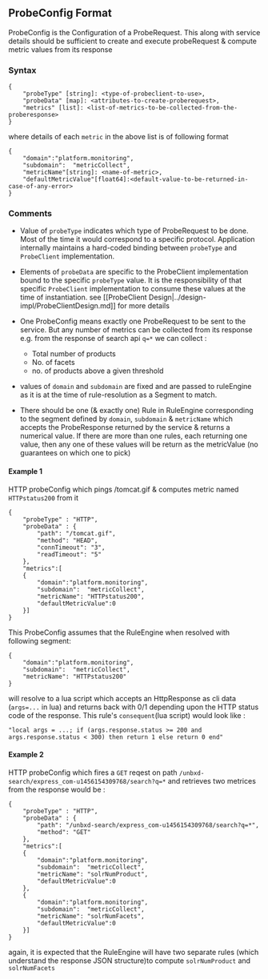 ## ProbeConfig Format
ProbeConfig is the Configuration of a ProbeRequest. This along with service details should be sufficient to create and execute probeRequest & compute metric values from its response
### Syntax
```
{
	"probeType" [string]: <type-of-probeclient-to-use>,
	"probeData" [map]: <attributes-to-create-proberequest>,
	"metrics" [list]: <list-of-metrics-to-be-collected-from-the-proberesponse>
}
```
where details of each `metric` in the above list is of following format
```
{
	"domain":"platform.monitoring",
	"subdomain":  "metricCollect",
	"metricName"[string]: <name-of-metric>,
	"defaultMetricValue"[float64]:<default-value-to-be-returned-in-case-of-any-error>
}
```
### Comments
* Value of `probeType` indicates which type of ProbeRequest to be done. Most of the time it would correspond to a specific protocol. Application internally maintains a hard-coded binding between `probeType` and `ProbeClient` implementation.
* Elements of `probeData` are specific to the ProbeClient implementation bound to the specific `probeType` value. It is the responsibility of that specific `ProbeClient` implementation to consume these values at the time of instantiation. see [[ProbeClient Design|../design-impl/ProbeClientDesign.md]] for more details
* One ProbeConfig means exactly one ProbeRequest to be sent to the service. But any number of metrics can be collected from its response e.g. from the response of search api `q=*` we can collect : 
	* Total number of products
	* No. of facets
	* no. of products above a given threshold
  
* values of `domain` and `subdomain` are fixed and are passed to ruleEngine as it is at the time of rule-resolution as a Segment to match. 
* There should be one (& exactly one) Rule in RuleEngine corresponding to the segment defined by `domain`, `subdomain` & `metricName` which accepts the ProbeResponse returned by the service & returns a numerical value. If there are more than one rules, each returning one value, then any one of these values will be return as the metricValue (no guarantees on which one to pick)

#### Example 1
 HTTP probeConfig which pings /tomcat.gif & computes metric named `HTTPstatus200` from it
```
{
	"probeType" : "HTTP",
	"probeData" : {
		"path": "/tomcat.gif",
		"method": "HEAD",
		"connTimeout": "3",
		"readTimeout": "5"
	},
	"metrics":[
	{
		"domain":"platform.monitoring",
		"subdomain":  "metricCollect",
		"metricName": "HTTPstatus200",
		"defaultMetricValue":0
	}]
}
```
This ProbeConfig assumes that the RuleEngine when resolved with following segment: 
```
{
	"domain":"platform.monitoring",
	"subdomain":  "metricCollect",
	"metricName": "HTTPstatus200"
}
```
will resolve to a lua script which accepts an HttpResponse as cli data (`args=...` in lua) and returns back with 0/1 depending upon the HTTP status code of the response. This rule's `consequent`(lua script) would look like : 
```
"local args = ...; if (args.response.status >= 200 and args.response.status < 300) then return 1 else return 0 end"
```
#### Example 2
HTTP probeConfig which fires a `GET` reqest on path `/unbxd-search/express_com-u1456154309768/search?q=*` and retrieves two metrices from the response would be :

```
{
	"probeType" : "HTTP",
	"probeData" : {
		"path": "/unbxd-search/express_com-u1456154309768/search?q=*",
		"method": "GET"
	},
	"metrics":[
	{
		"domain":"platform.monitoring",
		"subdomain":  "metricCollect",
		"metricName": "solrNumProduct",
		"defaultMetricValue":0
	},
	{
		"domain":"platform.monitoring",
		"subdomain":  "metricCollect",
		"metricName": "solrNumFacets",
		"defaultMetricValue":0
	}]
}
```
again, it is expected that the RuleEngine will have two separate rules (which understand the response JSON structure)to compute `solrNumProduct` and `solrNumFacets` 